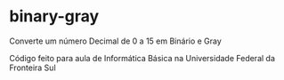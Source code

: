 # binary-gray
Converte um número Decimal de 0 a 15 em Binário e Gray

Código feito para aula de Informática Básica na Universidade Federal da Fronteira Sul
